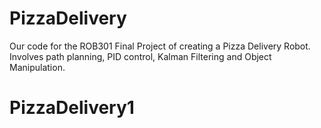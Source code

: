 # PizzaDelivery

Our code for the ROB301 Final Project of creating a Pizza Delivery Robot. Involves path planning, PID control, Kalman Filtering and Object Manipulation.
# PizzaDelivery1
